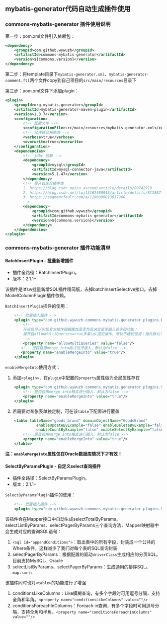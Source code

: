 ## mybatis-generator代码自动生成插件使用
### commons-mybatis-generator 插件使用说明
第一步：pom.xml文件引入依赖包：
```xml
<dependency>
    <groupId>com.github.wywuzh</groupId>
    <artifactId>commons-mybatis-generator</artifactId>
    <version>${commons.version}</version>
</dependency>
```

第二步：将template目录下`mybatis-generator.xml`、`mybatis-generator-comment.ftl`两个文件copy到自己项目的`src/main/resources`目录下

第三步：pom.xml文件下添加plugin：
```xml
<plugin>
    <groupId>org.mybatis.generator</groupId>
    <artifactId>mybatis-generator-maven-plugin</artifactId>
    <version>1.3.7</version>
    <configuration>
        <!-- 配置文件 -->
        <configurationFile>src/main/resources/mybatis-generator.xml</configurationFile>
        <!-- 允许移动和修改 -->
        <verbose>true</verbose>
        <overwrite>true</overwrite>
    </configuration>
    <dependencies>
        <!-- jdbc 依赖 -->
        <dependency>
            <groupId>mysql</groupId>
            <artifactId>mysql-connector-java</artifactId>
            <version>5.1.47</version>
        </dependency>
        <!-- 导入自定义插件类
        1. https://blog.csdn.net/u_ascend/article/details/80742919
        2. https://blog.csdn.net/twj13162380953/article/details/81286714
        3. https://segmentfault.com/a/1190000013037968
        -->
        <dependency>
            <groupId>com.github.wywuzh</groupId>
            <artifactId>commons-mybatis-generator</artifactId>
            <version>${commons.version}</version>
        </dependency>
    </dependencies>
</plugin>
```


### commons-mybatis-generator 插件功能清单
#### BatchInsertPlugin - 批量新增插件
* 插件全路径：BatchInsertPlugin。
* 版本：2.1.1+

该插件是itfsw批量新增SQL插件精简版，去掉batchInsertSelective接口。去掉ModelColumnPlugin插件依赖。

`BatchInsertPlugin`插件的使用：
```xml
    <!-- 批量插入插件 -->
    <plugin type="com.github.wywuzh.commons.mybatis.generator.plugins.BatchInsertPlugin">
        <!--
        开启后可以实现官方插件根据属性是否为空决定是否插入该字段功能！
        需开启allowMultiQueries=true多条sql提交操作，所以不建议使用！插件默认不开启
        -->
        <property name="allowMultiQueries" value="false"/>
       <!-- 是否启用merge into格式进行插入，默认为false -->
       <property name="enableMergeInto" value="true"/>
    </plugin>
```

`enableMergeInto`使用方式：
1. 添加`<plugin>`，在`plugin`中配置的`property`属性做为全局属性存在
```xml
    <plugin type="com.github.wywuzh.commons.mybatis.generator.plugins.SelectByParamsPlugin">
        <!-- 是否启用merge into格式进行插入，默认为false -->
        <property name="enableMergeInto" value="true"/>
    </plugin>
```

2. 若需要对某张表单独定制，可在该`table`下配置进行覆盖
```xml
    <table tableName="goods_brand" domainObjectName="GoodsBrand"
              enableUpdateByExample="false" enableDeleteByExample="false"
              enableCountByExample="false" enableSelectByExample="false" selectByExampleQueryId="false">
        <!-- 是否启用merge into格式进行插入，默认为false -->
        <property name="enableMergeInto" value="true"/>
    </table>
```
**注：`enableMergeInto`属性仅在Oracle数据库情况下才有效！**


#### SelectByParamsPlugin - 自定义select查询插件
* 插件全路径：SelectByParamsPlugin。
* 版本：2.1.1+

`SelectByParamsPlugin`插件的使用：
```xml
    <!-- 批量插入插件 -->
    <plugin type="com.github.wywuzh.commons.mybatis.generator.plugins.SelectByParamsPlugin"></plugin>
```

该插件会在Mapper接口中自动生成selectTotalByParams、selectListByParams、selectPagerByParams三个查询方法，Mapper映射器中会生成对应的查询SQL语句：
1. `<sql id="appendConditions">`：取出表中的所有字段，封装成一个公共的Where条件，这样减少了我们对每个表的SQL查询封装
2. selectPagerByParams：根据配置的驱动`driverClass`生成相应的分页SQL。目前支持MySQL、Oracle
3. selectListByParams、selectPagerByParams：生成通用的排序SQL。`map.sorts`

该插件同时也对`<table>`的功能进行了增强
1. conditionsLikeColumns：Like模糊查询，有多个字段时可用逗号分隔，支持全角和半角。`<property name="conditionsLikeColumns" value=""/>`
2. conditionsForeachInColumns：Foreach in查询，有多个字段时可用逗号分隔，支持全角和半角。`<property name="conditionsForeachInColumns" value=""/>`
